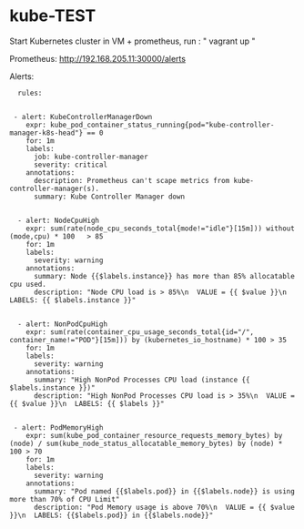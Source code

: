 # kube-TEST
Start Kubernetes cluster in VM + prometheus, run :  " vagrant up "

Prometheus:  http://192.168.205.11:30000/alerts 


Alerts:

      rules:
      
      
     - alert: KubeControllerManagerDown
        expr: kube_pod_container_status_running{pod="kube-controller-manager-k8s-head"} == 0
        for: 1m
        labels:
          job: kube-controller-manager
          severity: critical
        annotations:
          description: Prometheus can't scape metrics from kube-controller-manager(s).
          summary: Kube Controller Manager down
      
      
      - alert: NodeCpuHigh
        expr: sum(rate(node_cpu_seconds_total{mode!="idle"}[15m])) without (mode,cpu) * 100   > 85
        for: 1m
        labels:
          severity: warning
        annotations:
          summary: Node {{$labels.instance}} has more than 85% allocatable cpu used.
          description: "Node CPU load is > 85%\n  VALUE = {{ $value }}\n  LABELS: {{ $labels.instance }}"   
      
      
      - alert: NonPodCpuHigh
        expr: sum(rate(container_cpu_usage_seconds_total{id="/", container_name!="POD"}[15m])) by (kubernetes_io_hostname) * 100 > 35
        for: 1m
        labels:
          severity: warning
        annotations:
          summary: "High NonPod Processes CPU load (instance {{ $labels.instance }})"
          description: "High NonPod Processes CPU load is > 35%\n  VALUE = {{ $value }}\n  LABELS: {{ $labels }}" 
     
     
     - alert: PodMemoryHigh
        expr: sum(kube_pod_container_resource_requests_memory_bytes) by (node) / sum(kube_node_status_allocatable_memory_bytes) by (node) * 100 > 70
        for: 1m
        labels:
          severity: warning
        annotations:
          summary: "Pod named {{$labels.pod}} in {{$labels.node}} is using more than 70% of CPU Limit"
          description: "Pod Memory usage is above 70%\n  VALUE = {{ $value }}\n  LABELS: {{$labels.pod}} in {{$labels.node}}"    
